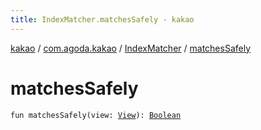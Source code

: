 ```yaml
---
title: IndexMatcher.matchesSafely - kakao
---
```


[kakao](../../index.html) / [com.agoda.kakao](../index.html) / [IndexMatcher](index.html) / [matchesSafely](.)

# matchesSafely

`fun matchesSafely(view: `[`View`](https://developer.android.com/reference/android/view/View.html)`): `[`Boolean`](https://kotlinlang.org/api/latest/jvm/stdlib/kotlin/-boolean/index.html)